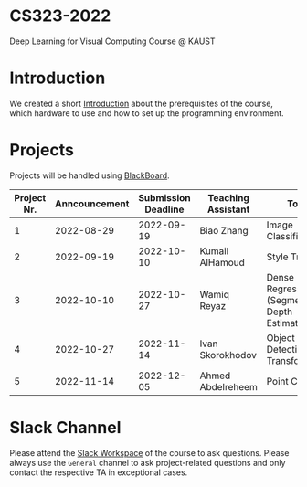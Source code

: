 # CS323-2022
Deep Learning for Visual Computing Course @ KAUST

# Introduction
We created a short [Introduction](introduction.md) about the prerequisites of the course, which hardware to use and how to set up the programming environment.

# Projects
Projects will be handled using [BlackBoard](https://blackboard.kaust.edu.sa/).

| Project Nr. | Anncouncement | Submission Deadline | Teaching Assistant | Topic                                             |
| ----------- | ------------- | ------------------- | ------------------ | ------------------------------------------------- |
| 1           | 2022-08-29    | 2022-09-19          | Biao Zhang         | Image Classification                              |
| 2           | 2022-09-19    | 2022-10-10          | Kumail AlHamoud    | Style Transfer                                    |
| 3           | 2022-10-10    | 2022-10-27          | Wamiq Reyaz        | Dense Regression (Segmentation, Depth Estimation) |
| 4           | 2022-10-27    | 2022-11-14          | Ivan Skorokhodov   | Object Detection with Transformers                |
| 5           | 2022-11-14    | 2022-12-05          | Ahmed Abdelreheem  | Point Clouds                                      |

# Slack Channel
Please attend the [Slack Workspace](https://join.slack.com/t/cs323-2022/shared_invite/zt-1ekce91hy-xBverAhvVbqRxEHbs_lsVQ) of the course to ask questions. Please always use the `General` channel to ask project-related questions and only contact the respective TA in exceptional cases.
